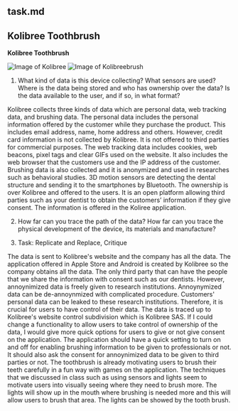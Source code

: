 task.md
---
Kolibree Toothbrush
---
**Kolibree Toothbrush**

![Image of Kolibree](https://d2knexjrj9aoma.cloudfront.net/main/global/nav_kolibree-logo.png)
![Image of Kolibreebrush](https://media.indiatimes.in/media/content/2014/Jan/kolibree_toothbrush_main_article_1_1388994075_540x540.jpg)


1.	What kind of data is this device collecting? What sensors are used? Where is the data being stored and who has ownership over the data? Is the data available to the user, and if so, in what format? 

Kolibree collects three kinds of data which are personal data, web tracking data, and brushing data. The personal data includes the personal information offered by the customer while they purchase the product. This includes email address, name, home address and others. However, credit card information is not collected by Kolibree. It is not offered to third parties for commercial purposes. The web tracking data includes cookies, web beacons, pixel tags and clear GIFs used on the website. It also includes the web browser that the customers use and the IP address of the customer. Brushing data is also collected and it is anonymized and used in researches such as behavioral studies. 
3D motion sensors are detecting the dental structure and sending it to the smartphones by Bluetooth. The ownership is over Kolibree and offered to the users. It is an open platform allowing third parties such as your dentist to obtain the customers’ information if they give consent. The information is offered in the Koliree application. 

2.	How far can you trace the path of the data? How far can you trace the physical development of the device, its materials and manufacture?

3. Task: Replicate and Replace, Critique

The data is sent to Kolibree's website and the company has all the data. The application offered in Apple Store and Android is created by Kolibree so the company obtains all the data. The only third party that can have the people that we share the information with consent such as our dentists. However, annoynimized data is freely given to research institutions. Annoynymized data can be de-annoynmized with complicated procedure. Customers' personal data can be leaked to these research institutions. Therefore, it is crucial for users to have control of their data. The data is traced up to Kolibree's website control subdivision which is Kolibree SAS. 
If I could change a functionality to allow users to take control of ownership of the data, I would give more quick options for users to give or not give consent on the application. The application should have a quick setting to turn on and off for enabling brushing information to be given to professionals or not. It should also ask  the consent for annoynimized data to be given to third parties or not. 
The toothbrush is already motivating users to brush their teeth carefully in a fun way with games on the application. The techniques that we discussed in class such as using sensors and lights seem to motivate users into visually seeing where they need to brush more. The lights will show up in the mouth where brushing is needed more and this will allow users to brush that area. The lights can be showed by the tooth brush. 

